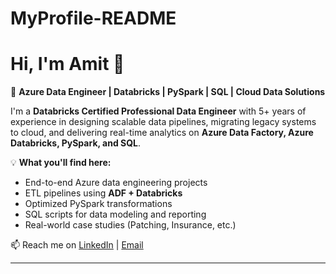# MyProfile-README

# Hi, I'm Amit 👋  
🚀 **Azure Data Engineer | Databricks | PySpark | SQL | Cloud Data Solutions**

I'm a **Databricks Certified Professional Data Engineer** with 5+ years of experience in 
designing scalable data pipelines, migrating legacy systems to cloud, and delivering 
real-time analytics on **Azure Data Factory, Azure Databricks, PySpark, and SQL**.

💡 **What you'll find here:**
- End-to-end Azure data engineering projects
- ETL pipelines using **ADF + Databricks**
- Optimized PySpark transformations
- SQL scripts for data modeling and reporting
- Real-world case studies (Patching, Insurance, etc.)

📫 Reach me on [LinkedIn](https://www.linkedin.com/in/amit-sanwal/) | [Email](mailto:amitsanwal20@gmail.com)

---
